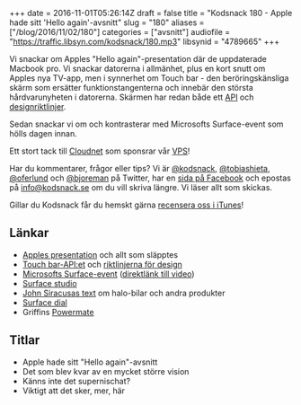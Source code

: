 +++
date = 2016-11-01T05:26:14Z
draft = false
title = "Kodsnack 180 - Apple hade sitt 'Hello again'-avsnitt"
slug = "180"
aliases = ["/blog/2016/11/02/180"]
categories = ["avsnitt"]
audiofile = "https://traffic.libsyn.com/kodsnack/180.mp3"
libsynid = "4789665"
+++

Vi snackar om Apples "Hello again"-presentation där de uppdaterade Macbook pro. Vi snackar datorerna i allmänhet, plus en kort snutt om Apples nya TV-app, men i synnerhet om Touch bar - den beröringskänsliga skärm som ersätter funktionstangenterna och innebär den största hårdvarunyheten i datorerna. Skärmen har redan både ett [API](https://developer.apple.com/reference/appkit/nstouchbar) och [designriktlinjer](https://developer.apple.com/library/content/documentation/UserExperience/Conceptual/OSXHIGuidelines/AbouttheTouchBar.html).

Sedan snackar vi om och kontrasterar med Microsofts Surface-event som hölls dagen innan.

Ett stort tack till [Cloudnet](http://www.cloudnet.se) som sponsrar vår [VPS](http://en.wikipedia.org/wiki/Virtual_private_server)!

Har du kommentarer, frågor eller tips? Vi är [@kodsnack](https://www.twitter.com/kodsnack), [@tobiashieta](https://www.twitter.com/tobiashieta), [@oferlund](https://www.twitter.com/oferlund) och [@bjoreman](https://www.twitter.com/bjoreman) på Twitter, har en [sida på Facebook](https://www.facebook.com/kodsnack) och epostas på [info@kodsnack.se](mailto:info@kodsnack.se) om du vill skriva längre. Vi läser allt som skickas.

Gillar du Kodsnack får du hemskt gärna [recensera oss i iTunes](http://itunes.apple.com/se/podcast/kodsnack/id561631498?l=en)!

## Länkar ##
* [Apples presentation](http://www.apple.com/apple-events/october-2016/) och allt som släpptes
* [Touch bar-API:et](https://developer.apple.com/reference/appkit/nstouchbar) och [riktlinjerna för design](https://developer.apple.com/library/content/documentation/UserExperience/Conceptual/OSXHIGuidelines/AbouttheTouchBar.html)
* [Microsofts Surface-event](https://www.microsoft.com/en-us/octoberevent) ([direktlänk till video](https://www.microsoft.com/en-us/octoberevent/microsoft-live-event))
* [Surface studio](https://www.microsoft.com/en-us/surface/devices/surface-studio)
* [John Siracusas text](http://hypercritical.co/2013/03/08/the-case-for-a-true-mac-pro-successor) om halo-bilar och andra produkter
* [Surface dial](https://www.microsoft.com/en-us/surface/accessories/surface-dial)
* Griffins [Powermate](https://griffintechnology.com/us/powermate-bluetooth)

## Titlar ##
* Apple hade sitt "Hello again"-avsnitt
* Det som blev kvar av en mycket större vision
* Känns inte det supernischat?
* Viktigt att det sker, mer, här